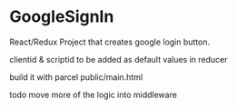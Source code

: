 # GoogleSignIn


React/Redux Project that creates google login button.

clientid & scriptid to be added as default values in reducer

build it with parcel public/main.html

todo
move more of the logic into middleware

